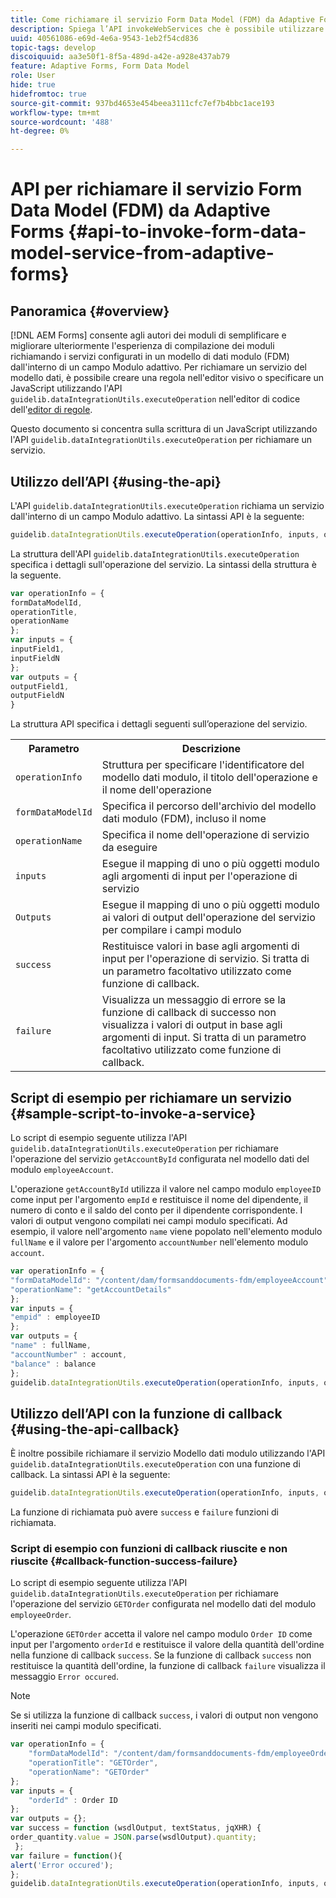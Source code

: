 ```yaml
---
title: Come richiamare il servizio Form Data Model (FDM) da Adaptive Forms utilizzando le API?
description: Spiega l’API invokeWebServices che è possibile utilizzare per richiamare i servizi web scritti in WSDL dall’interno di un campo Modulo adattivo.
uuid: 40561086-e69d-4e6a-9543-1eb2f54cd836
topic-tags: develop
discoiquuid: aa3e50f1-8f5a-489d-a42e-a928e437ab79
feature: Adaptive Forms, Form Data Model
role: User
hide: true
hidefromtoc: true
source-git-commit: 937bd4653e454beea3111cfc7ef7b4bbc1ace193
workflow-type: tm+mt
source-wordcount: '488'
ht-degree: 0%

---
```



# API per richiamare il servizio Form Data Model (FDM) da Adaptive Forms {#api-to-invoke-form-data-model-service-from-adaptive-forms}

## Panoramica {#overview}

[!DNL AEM Forms] consente agli autori dei moduli di semplificare e migliorare ulteriormente l&#39;esperienza di compilazione dei moduli richiamando i servizi configurati in un modello di dati modulo (FDM) dall&#39;interno di un campo Modulo adattivo. Per richiamare un servizio del modello dati, è possibile creare una regola nell&#39;editor visivo o specificare un JavaScript utilizzando l&#39;API `guidelib.dataIntegrationUtils.executeOperation` nell&#39;editor di codice dell&#39;[editor di regole](rule-editor.md).

Questo documento si concentra sulla scrittura di un JavaScript utilizzando l&#39;API `guidelib.dataIntegrationUtils.executeOperation` per richiamare un servizio.

## Utilizzo dell’API {#using-the-api}

L&#39;API `guidelib.dataIntegrationUtils.executeOperation` richiama un servizio dall&#39;interno di un campo Modulo adattivo. La sintassi API è la seguente:

```javascript
guidelib.dataIntegrationUtils.executeOperation(operationInfo, inputs, outputs)
```

La struttura dell&#39;API `guidelib.dataIntegrationUtils.executeOperation` specifica i dettagli sull&#39;operazione del servizio. La sintassi della struttura è la seguente.

```javascript
var operationInfo = {
formDataModelId,
operationTitle,
operationName
};
var inputs = {
inputField1,
inputFieldN
};
var outputs = {
outputField1,
outputFieldN
}
```

La struttura API specifica i dettagli seguenti sull’operazione del servizio.

<table>
 <tbody>
  <tr>
   <th>Parametro</th>
   <th>Descrizione</th>
  </tr>
  <tr>
   <td><code>operationInfo</code></td>
   <td>Struttura per specificare l'identificatore del modello dati modulo, il titolo dell'operazione e il nome dell'operazione</td>
  </tr>
  <tr>
   <td><code>formDataModelId</code></td>
   <td>Specifica il percorso dell'archivio del modello dati modulo (FDM), incluso il nome</td>
  </tr>
  <tr>
   <td><code>operationName</code></td>
   <td>Specifica il nome dell'operazione di servizio da eseguire</td>
  </tr>
  <tr>
   <td><code>inputs</code></td>
   <td>Esegue il mapping di uno o più oggetti modulo agli argomenti di input per l'operazione di servizio</td>
  </tr>
  <tr>
   <td><code>Outputs</code></td>
   <td>Esegue il mapping di uno o più oggetti modulo ai valori di output dell'operazione del servizio per compilare i campi modulo<br /> </td>
  </tr>
  <tr>
   <td><code>success</code></td>
   <td>Restituisce valori in base agli argomenti di input per l'operazione di servizio. Si tratta di un parametro facoltativo utilizzato come funzione di callback.<br /> </td>
  </tr>
  <tr>
   <td><code>failure</code></td>
   <td>Visualizza un messaggio di errore se la funzione di callback di successo non visualizza i valori di output in base agli argomenti di input. Si tratta di un parametro facoltativo utilizzato come funzione di callback.<br /> </td>
  </tr>
 </tbody>
</table>

## Script di esempio per richiamare un servizio {#sample-script-to-invoke-a-service}

Lo script di esempio seguente utilizza l&#39;API `guidelib.dataIntegrationUtils.executeOperation` per richiamare l&#39;operazione del servizio `getAccountById` configurata nel modello dati del modulo `employeeAccount`.

L&#39;operazione `getAccountById` utilizza il valore nel campo modulo `employeeID` come input per l&#39;argomento `empId` e restituisce il nome del dipendente, il numero di conto e il saldo del conto per il dipendente corrispondente. I valori di output vengono compilati nei campi modulo specificati. Ad esempio, il valore nell&#39;argomento `name` viene popolato nell&#39;elemento modulo `fullName` e il valore per l&#39;argomento `accountNumber` nell&#39;elemento modulo `account`.

```javascript
var operationInfo = {
"formDataModelId": "/content/dam/formsanddocuments-fdm/employeeAccount",
"operationName": "getAccountDetails"
};
var inputs = {
"empid" : employeeID
};
var outputs = {
"name" : fullName,
"accountNumber" : account,
"balance" : balance
};
guidelib.dataIntegrationUtils.executeOperation(operationInfo, inputs, outputs);
```

## Utilizzo dell’API con la funzione di callback {#using-the-api-callback}

È inoltre possibile richiamare il servizio Modello dati modulo utilizzando l&#39;API `guidelib.dataIntegrationUtils.executeOperation` con una funzione di callback. La sintassi API è la seguente:

```javascript
guidelib.dataIntegrationUtils.executeOperation(operationInfo, inputs, outputs, callbackFunction)
```

La funzione di richiamata può avere `success` e `failure` funzioni di richiamata.

### Script di esempio con funzioni di callback riuscite e non riuscite {#callback-function-success-failure}

Lo script di esempio seguente utilizza l&#39;API `guidelib.dataIntegrationUtils.executeOperation` per richiamare l&#39;operazione del servizio `GETOrder` configurata nel modello dati del modulo `employeeOrder`.

L&#39;operazione `GETOrder` accetta il valore nel campo modulo `Order ID` come input per l&#39;argomento `orderId` e restituisce il valore della quantità dell&#39;ordine nella funzione di callback `success`.  Se la funzione di callback `success` non restituisce la quantità dell&#39;ordine, la funzione di callback `failure` visualizza il messaggio `Error occured`.

>[!NOTE]
>
> Se si utilizza la funzione di callback `success`, i valori di output non vengono inseriti nei campi modulo specificati.

```javascript
var operationInfo = {
    "formDataModelId": "/content/dam/formsanddocuments-fdm/employeeOrder",
    "operationTitle": "GETOrder",
    "operationName": "GETOrder"
};
var inputs = {
    "orderId" : Order ID
};
var outputs = {};
var success = function (wsdlOutput, textStatus, jqXHR) {
order_quantity.value = JSON.parse(wsdlOutput).quantity;
 };
var failure = function(){
alert('Error occured');
};
guidelib.dataIntegrationUtils.executeOperation(operationInfo, inputs, outputs, success, failure);
```
